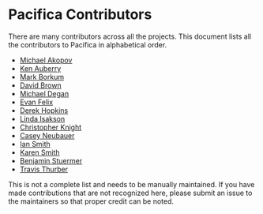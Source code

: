 # Pacifica Contributors

There are many contributors across all the projects. This document
lists all the contributors to Pacifica in alphabetical order.

 * [Michael Akopov](https://github.com/makopov)
 * [Ken Auberry](https://github.com/kauberry)
 * [Mark Borkum](https://github.com/markborkum)
 * [David Brown](https://github.com/dmlb2000)
 * [Michael Degan](https://github.com/plithnar)
 * [Evan Felix](https://github.com/karcaw)
 * [Derek Hopkins](https://github.com/derekhop)
 * [Linda Isakson](https://github.com/isak800)
 * [Christopher Knight](https://github.com/ChristopherKnight)
 * [Casey Neubauer](https://github.com/casey-pnnl)
 * [Ian Smith](https://github.com/GitBytes)
 * [Karen Smith](https://github.com/kariesue)
 * [Benjamin Stuermer](https://github.com/AmericanUmlaut)
 * [Travis Thurber](https://github.com/thurber)

This is not a complete list and needs to be manually maintained.
If you have made contributions that are not recognized here, please
submit an issue to the maintainers so that proper credit can be
noted.
